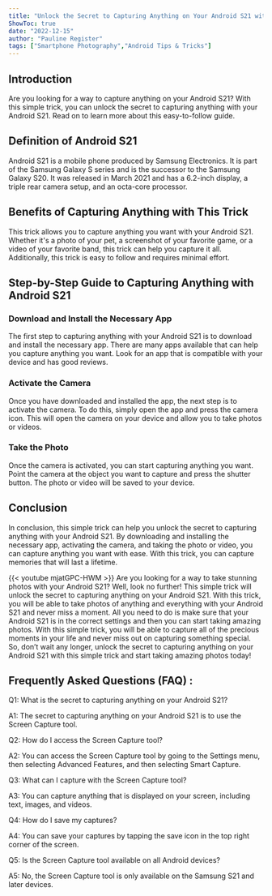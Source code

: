 ```yaml
---
title: "Unlock the Secret to Capturing Anything on Your Android S21 with This Simple Trick!"
ShowToc: true 
date: "2022-12-15"
author: "Pauline Register" 
tags: ["Smartphone Photography","Android Tips & Tricks"]
---
```

## Introduction

Are you looking for a way to capture anything on your Android S21? With this simple trick, you can unlock the secret to capturing anything with your Android S21. Read on to learn more about this easy-to-follow guide.

## Definition of Android S21

Android S21 is a mobile phone produced by Samsung Electronics. It is part of the Samsung Galaxy S series and is the successor to the Samsung Galaxy S20. It was released in March 2021 and has a 6.2-inch display, a triple rear camera setup, and an octa-core processor.

## Benefits of Capturing Anything with This Trick

This trick allows you to capture anything you want with your Android S21. Whether it's a photo of your pet, a screenshot of your favorite game, or a video of your favorite band, this trick can help you capture it all. Additionally, this trick is easy to follow and requires minimal effort.

## Step-by-Step Guide to Capturing Anything with Android S21

### Download and Install the Necessary App

The first step to capturing anything with your Android S21 is to download and install the necessary app. There are many apps available that can help you capture anything you want. Look for an app that is compatible with your device and has good reviews.

### Activate the Camera

Once you have downloaded and installed the app, the next step is to activate the camera. To do this, simply open the app and press the camera icon. This will open the camera on your device and allow you to take photos or videos.

### Take the Photo

Once the camera is activated, you can start capturing anything you want. Point the camera at the object you want to capture and press the shutter button. The photo or video will be saved to your device.

## Conclusion

In conclusion, this simple trick can help you unlock the secret to capturing anything with your Android S21. By downloading and installing the necessary app, activating the camera, and taking the photo or video, you can capture anything you want with ease. With this trick, you can capture memories that will last a lifetime.

{{< youtube mjatGPC-HWM >}} 
Are you looking for a way to take stunning photos with your Android S21? Well, look no further! This simple trick will unlock the secret to capturing anything on your Android S21. With this trick, you will be able to take photos of anything and everything with your Android S21 and never miss a moment. All you need to do is make sure that your Android S21 is in the correct settings and then you can start taking amazing photos. With this simple trick, you will be able to capture all of the precious moments in your life and never miss out on capturing something special. So, don’t wait any longer, unlock the secret to capturing anything on your Android S21 with this simple trick and start taking amazing photos today!

## Frequently Asked Questions (FAQ) :
Q1: What is the secret to capturing anything on your Android S21?

A1: The secret to capturing anything on your Android S21 is to use the Screen Capture tool.

Q2: How do I access the Screen Capture tool?

A2: You can access the Screen Capture tool by going to the Settings menu, then selecting Advanced Features, and then selecting Smart Capture.

Q3: What can I capture with the Screen Capture tool?

A3: You can capture anything that is displayed on your screen, including text, images, and videos.

Q4: How do I save my captures?

A4: You can save your captures by tapping the save icon in the top right corner of the screen.

Q5: Is the Screen Capture tool available on all Android devices?

A5: No, the Screen Capture tool is only available on the Samsung S21 and later devices.


